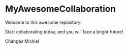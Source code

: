 # MyAwesomeCollaboration

Welcome to this awesome repository!

Start collaborating today, and you will face a bright future!

Changes Michiel
